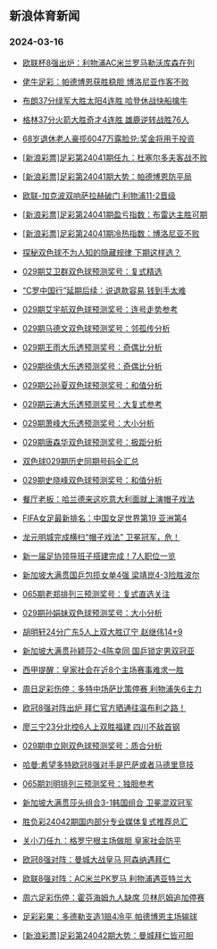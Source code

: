## 新浪体育新闻 
### 2024-03-16

+ [欧联杯8强出炉：利物浦AC米兰罗马勒沃库森在列](https://sports.sina.com.cn/g/pl/2024-03-15/doc-inankawy7049310.shtml)

+ [佬牛足彩：帕德博恩获胜稳胆 博洛尼亚作客不败](https://sports.sina.com.cn/l/2024-03-15/doc-inankies1941700.shtml)

+ [布朗37分绿军大胜太阳4连胜 哈登休战快船擒牛](https://sports.sina.com.cn/basketball/nba/2024-03-15/doc-inankies1966680.shtml)

+ [格林37分火箭大胜奇才4连胜 雄鹿逆转战胜76人](https://sports.sina.com.cn/basketball/nba/2024-03-15/doc-inankiet8745868.shtml)

+ [68岁退休老人豪揽6047万露脸兑:奖金将用于投资](https://sports.sina.com.cn/l/2024-03-15/doc-inankawz4823114.shtml)

+ [[新浪彩票]足彩第24041期任九：杜塞尔多夫客战不败](https://sports.sina.com.cn/l/2024-03-15/doc-inankawu2055959.shtml)

+ [[新浪彩票]足彩第24041期大势：帕德博恩防平局](https://sports.sina.com.cn/l/2024-03-15/doc-inankawy7049192.shtml)

+ [欧联-加克波双响萨拉赫破门 利物浦11-2晋级](https://sports.sina.com.cn/g/pl/2024-03-15/doc-inankawv8832642.shtml)

+ [[新浪彩票]足彩第24041期盈亏指数：布雷达主胜可期](https://sports.sina.com.cn/l/2024-03-15/doc-inankawz4832548.shtml)

+ [[新浪彩票]足彩第24041期冷热指数：博洛尼亚不败](https://sports.sina.com.cn/l/2024-03-15/doc-inankawu2049122.shtml)

+ [探秘双色球不为人知的隐藏规律 下期这样选？](https://sports.sina.com.cn/l/2024-03-15/doc-inankiex4755043.shtml)

+ [029期艾卫群双色球预测奖号：复式精选](https://sports.sina.com.cn/l/2024-03-15/doc-inanktup8569660.shtml)

+ [“C罗中国行”延期后续：说退款容易 钱到手太难](https://sports.sina.com.cn/china/2024-03-15/doc-inankiex4766429.shtml)

+ [029期艾宇航双色球预测奖号：连号走势参考](https://sports.sina.com.cn/l/2024-03-15/doc-inanktut4574234.shtml)

+ [029期马德文双色球预测奖号：邻孤传分析](https://sports.sina.com.cn/l/2024-03-15/doc-inanktus6793310.shtml)

+ [029期王雨大乐透预测奖号：奇偶比分析](https://sports.sina.com.cn/l/2024-03-15/doc-inanktup8562539.shtml)

+ [029期徐倩大乐透预测奖号：奇偶比分析](https://sports.sina.com.cn/l/2024-03-15/doc-inanktun1784798.shtml)

+ [029期公孙夏双色球预测奖号：和值分析](https://sports.sina.com.cn/l/2024-03-15/doc-inanktup8569402.shtml)

+ [029期云涛大乐透预测奖号：大复式参考](https://sports.sina.com.cn/l/2024-03-15/doc-inanktup8561312.shtml)

+ [029期萧峰大乐透预测奖号：大小分析](https://sports.sina.com.cn/l/2024-03-15/doc-inanktun1785586.shtml)

+ [029期唐森华双色球预测奖号：极距分析](https://sports.sina.com.cn/l/2024-03-15/doc-inanktun1794687.shtml)

+ [双色球029期历史同期号码全汇总](https://sports.sina.com.cn/l/2024-03-15/doc-inanktus6801585.shtml)

+ [029期史晓峰双色球预测奖号：和值分析](https://sports.sina.com.cn/l/2024-03-15/doc-inanktup8570715.shtml)

+ [餐厅老板：哈兰德来这吃意大利面就上演帽子戏法](https://sports.sina.com.cn/g/pl/2024-03-15/doc-inanmeki8385344.shtml)

+ [FIFA女足最新排名：中国女足世界第19 亚洲第4](https://sports.sina.com.cn/china/2024-03-15/doc-inanmeki8362710.shtml)

+ [龙元明城完成横扫“帽子戏法”  卫冕冠军，危！](https://sports.sina.com.cn/go/2024-03-15/doc-inanmksk6518226.shtml)

+ [新一届足协领导班子搭建完成！7人职位一览](https://sports.sina.com.cn/china/2024-03-15/doc-inanktut4558004.shtml)

+ [新加坡大满贯国乒包揽女单4强 梁靖崑4-3险胜波尔](https://sports.sina.com.cn/others/pingpang/2024-03-16/doc-inanmqyc8182708.shtml)

+ [065期老郑排列三预测奖号：复式直选关注](https://sports.sina.com.cn/l/2024-03-15/doc-inanktun1780527.shtml)

+ [029期孙娟妹双色球预测奖号：大小分析](https://sports.sina.com.cn/l/2024-03-15/doc-inanktun1793866.shtml)

+ [胡明轩24分广东5人上双大胜辽宁 赵继伟14+9](https://sports.sina.com.cn/basketball/cba/2024-03-15/doc-inanmksf8281452.shtml)

+ [新加坡大满贯孙颖莎2-4陈幸同 国乒锁定男双冠亚](https://sports.sina.com.cn/others/pingpang/2024-03-15/doc-inankyar4458154.shtml)

+ [西甲提醒：皇家社会在近8个主场赛事难求一胜](https://sports.sina.com.cn/l/2024-03-15/doc-inankpnv4646489.shtml)

+ [周日足彩伤停：多特中场萨比策停赛 利物浦失6主力](https://sports.sina.com.cn/l/2024-03-15/doc-inankiex4756767.shtml)

+ [欧冠8强对阵出炉 拜仁官方晒通往温布利之路！](https://sports.sina.com.cn/global/championsleague/2024-03-15/doc-inanmekp4403482.shtml)

+ [廖三宁23分北控6人上双胜福建 四川不敌首钢](https://sports.sina.com.cn/basketball/cba/2024-03-15/doc-inanmksk6522641.shtml)

+ [029期申立刚双色球预测奖号：质合分析](https://sports.sina.com.cn/l/2024-03-15/doc-inanktut4574434.shtml)

+ [哈曼:希望多特欧冠8强对手是巴萨或者马德里竞技](https://sports.sina.com.cn/global/germany/2024-03-15/doc-inanmeki8382948.shtml)

+ [065期刘明排列三预测奖号：独胆参考](https://sports.sina.com.cn/l/2024-03-15/doc-inanktup8556384.shtml)

+ [新加坡大满贯莎头组合3-1韩国组合 卫冕混双冠军](https://sports.sina.com.cn/others/pingpang/2024-03-15/doc-inanmekh1614779.shtml)

+ [胜负彩24042期国内部分专业媒体复式推荐总汇](https://sports.sina.com.cn/l/2024-03-15/doc-inankiex4739689.shtml)

+ [关小刀任九：格罗宁根主场做胆 皇家社会防平](https://sports.sina.com.cn/l/2024-03-15/doc-inankyaq6721616.shtml)

+ [欧冠8强对阵：曼城大战皇马 阿森纳遇拜仁](https://sports.sina.com.cn/global/championsleague/2024-03-16/doc-inannfvz3840481.shtml)

+ [欧联8强对阵：AC米兰PK罗马 利物浦遇亚特兰大](https://sports.sina.com.cn/g/pl/2024-03-16/doc-inannfvy6060213.shtml)

+ [周六足彩伤停：霍芬海姆九人缺席 贝林厄姆追加停赛](https://sports.sina.com.cn/l/2024-03-15/doc-inankyaq6714048.shtml)

+ [足彩彩果：多德勒支造1赔4冷平 帕德博恩主场输球](https://sports.sina.com.cn/l/2024-03-16/doc-inannncs0929340.shtml)

+ [[新浪彩票]足彩第24042期大势：曼城拜仁皆可胆](https://sports.sina.com.cn/l/2024-03-16/doc-inannfvz3844850.shtml)

